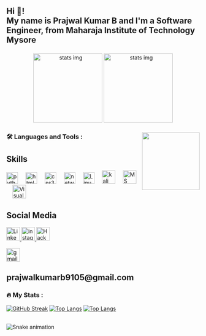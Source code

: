 <h2 align="left">Hi 👋! <br> My name is Prajwal Kumar B and I'm a Software Engineer, from Maharaja Institute of Technology Mysore</h2>

###

<div align="center">
  <img src="https://user-images.githubusercontent.com/74038190/212749447-bfb7e725-6987-49d9-ae85-2015e3e7cc41.gif" height="180" alt="stats img"  />
  <img src="https://miro.medium.com/v2/resize:fit:1400/0*XZFbX5Xsmsbq6R_N.gif" height="180" alt="stats img"  />

</div>

###

<img align="right" height="150" src="[https://i.imgflip.com/65efzo.gif](https://i.pinimg.com/originals/71/a7/5d/71a75dace5dd09eb98fb0bee98a85876.gif)"  />

### :hammer_and_wrench: Languages and Tools :
<h2>Skills</h2>

<div align="left">
  <img src="https://cdn.jsdelivr.net/gh/devicons/devicon/icons/python/python-original.svg" height="30" alt="python logo"  />
  <img width="12" />
  <img src="https://cdn.jsdelivr.net/gh/devicons/devicon/icons/html5/html5-original.svg" height="30" alt="html5 logo"  />
  <img width="12" />
  <img src="https://cdn.jsdelivr.net/gh/devicons/devicon/icons/css3/css3-original.svg" height="30" alt="css3 logo"  />
  <img width="12" />
  <img src="https://png.pngtree.com/element_our/20190524/ourmid/pngtree-vector-signal-tower-wireless-network-logo-image_1095276.jpg" height="30" alt="networking logo"  />
  <img width="12" />
  <img src="https://banner2.cleanpng.com/20180324/qxw/kisspng-linux-kernel-operating-systems-free-and-open-sourc-linux-5ab6fba3ce59e6.7795666315219414118452.jpg" height="30" alt="Linux logo"  />
  <img width="12" />
  <img src="https://upload.wikimedia.org/wikipedia/commons/thumb/2/2b/Kali-dragon-icon.svg/2048px-Kali-dragon-icon.svg.png" height="35" alt="kali linux logo"  />
  <img width="12" />
  <img src="https://encrypted-tbn0.gstatic.com/images?q=tbn:ANd9GcS2AfSS4F1FO4z9dkodLKPx4s7b7uizvHXRtw&usqp=CAU" height="35" alt="MS Office logo"  />
  <img width="12" />
  <img src="https://e7.pngegg.com/pngimages/910/226/png-clipart-visual-studio-2010-developpez-pour-le-web-avec-c-4-framework-entity-4-asp-net-4-silverlight-4-et-wcf-ria-services-logo-visual-basic-microsoft-visual-studio-visual-programming.png" height="35" alt="Visual Studio logo"  />
  <img width="12" />
  
</div>

###
<h2>Social Media</h2>

<div align="left">
  <a href="https://www.linkedin.com/in/prajwal-kumar-b-38b347225/">
  <img src="https://img.shields.io/badge/LinkedIn-blue?style=for-the-badge&logo=linkedin&logoColor=white" height="35" alt="LinkedIn Badge"/>
  </a>
  <a href="https://instagram.com/prajwal_kumar_b?utm_source=qr&igshid=MzNlNGNkZWQ4Mg%3D%3D">
  <img src="https://img.shields.io/static/v1?message=Instagram&logo=instagram&label=&color=E4405F&logoColor=white&labelColor=&style=for-the-badge" height="35" alt="instagram logo"  />
  </a>
  <a href="https://www.hackerrank.com/Prajwal9105">
  <img src="https://camo.githubusercontent.com/49e713e1463692beaff7b552eb60511454485659f6131286eeab9db84e91840a/68747470733a2f2f69302e77702e636f6d2f6772616473696e67616d65732e636f6d2f77702d636f6e74656e742f75706c6f6164732f323031362f30352f3835363737315f3636383232343035333139373834315f313934333639393030395f6f2e706e67" height="35" alt="HackerRank logo"  />
  </a>
  <div>
    <br>
   <img src="https://img.shields.io/static/v1?message=Gmail&logo=gmail&label=&color=D14836&logoColor=white&labelColor=&style=for-the-badge" height="35" alt="gmail logo"/>
    <h2> prajwalkumarb9105@gmail.com</h2>
  </div>
  

  
</div>

###
### :fire: My Stats :
[![GitHub Streak](https://github-readme-streak-stats.herokuapp.com?user=prajwalkumarb&theme=github-green-purple&border_radius=5)](https://git.io/streak-stats)
[![Top Langs](https://github-readme-stats.vercel.app/api/top-langs/?username=prajwalkumarb)](https://github.com/anuraghazra/github-readme-stats)
[![Top Langs](https://github-readme-stats.vercel.app/api/top-langs/?username=prajwalkumarb&layout=compact&theme=vision-friendly-dark)](https://github.com/anuraghazra/github-readme-stats)

<br clear="both">

<img src="https://media.tenor.com/hlKEXPvlX48AAAAi/loading-loader.gif" alt="Snake animation" />
<img width="50" />

###
